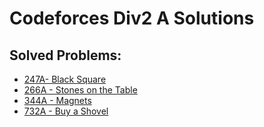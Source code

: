 # Codeforces Div2 A Solutions

## Solved Problems:
- [247A- Black Square](https://codeforces.com/contest/431/problem/A)
- [266A - Stones on the Table](https://codeforces.com/contest/266/problem/A)
- [344A - Magnets](https://codeforces.com/contest/344/problem/A)
- [732A - Buy a Shovel](http://codeforces.com/contest/732/problem/A)
